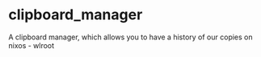 # clipboard_manager
A clipboard manager, which allows you to have a history of our copies on nixos - wlroot
